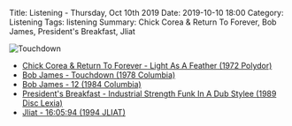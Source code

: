 Title: Listening - Thursday, Oct 10th 2019 
Date: 2019-10-10 18:00
Category: Listening
Tags: listening
Summary: Chick Corea & Return To Forever, Bob James, President's Breakfast, Jliat


![Touchdown](/images/touchdown.jpg)

- [Chick Corea & Return To Forever - Light As A Feather (1972 Polydor)](https://www.discogs.com/Chick-Corea-Return-To-Forever-Light-As-A-Feather/master/41925)
- [Bob James - Touchdown (1978 Columbia)](https://www.discogs.com/Bob-James-Touchdown/master/43724)
- [Bob James - 12 (1984 Columbia)](https://www.discogs.com/Bob-James-12/master/43661)
- [President's Breakfast - Industrial Strength Funk In A Dub Stylee (1989 Disc Lexia)](https://www.discogs.com/Presidents-Breakfast-Industrial-Strength-Funk-In-A-Dub-Stylee/release/3460576)
- [Jliat - 16:05:94 (1994 JLIAT)](https://www.discogs.com/Jliat-160594/master/378901)


